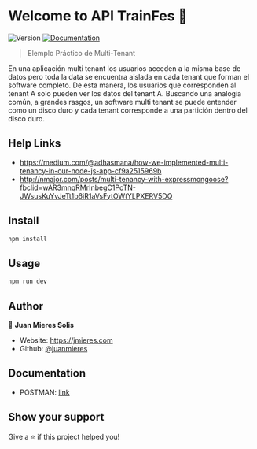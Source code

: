 <h1>Welcome to API TrainFes 👋</h1>
<p>
  <img alt="Version" src="https://img.shields.io/badge/version-1.0.0-blue.svg?cacheSeconds=2592000" />
  <a href="https://documenter.getpostman.com/view/9854295/TVKHUvFa" target="_blank">
    <img alt="Documentation" src="https://img.shields.io/badge/documentation-yes-brightgreen.svg" />
  </a>
</p>

> Elemplo Práctico de Multi-Tenant

En una aplicación multi tenant los usuarios acceden a la misma base de datos pero toda la data se encuentra aislada en cada tenant que forman el software completo. De esta manera, los usuarios que corresponden al tenant A solo pueden ver los datos del tenant A. Buscando una analogía común, a grandes rasgos, un software multi tenant se puede entender como un disco duro y cada tenant corresponde a una partición dentro del disco duro.

## Help Links

* https://medium.com/@adhasmana/how-we-implemented-multi-tenancy-in-our-node-js-app-cf9a2515969b
* http://nmajor.com/posts/multi-tenancy-with-expressmongoose?fbclid=wAR3mnqRMrInbegC1PoTN-JWsusKuYvJeTt1b6iR1aVsFytOWtYLPXERV5DQ

## Install

```sh
npm install
```

## Usage

```sh
npm run dev
```

## Author

👤 **Juan Mieres Solis**

* Website: https://jmieres.com
* Github: [@juanmieres](https://github.com/juanmieres)

## Documentation

* POSTMAN: [link](https://documenter.getpostman.com/view/9854295/TVKHUvFa)

## Show your support

Give a ⭐️ if this project helped you!
